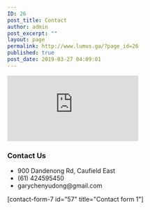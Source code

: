 ```yaml
---
ID: 26
post_title: Contact
author: admin
post_excerpt: ""
layout: page
permalink: http://www.lumus.ga/?page_id=26
published: true
post_date: 2019-03-27 04:09:01
---
```

<iframe frameborder="0" scrolling="no" marginheight="0" marginwidth="0" src="https://maps.google.com/maps?q=900%20dandenong%20road&amp;t=m&amp;z=11&amp;output=embed&amp;iwloc=near" aria-label="900 dandenong road"></iframe>		
			<h3>Contact Us</h3>		
					<ul>
							<li >
										900 Dandenong Rd, Caufield East
									</li>
								<li >
										(61) 424595450
									</li>
								<li >
										garychenyudong@gmail.com
									</li>
						</ul>
		[contact-form-7 id="57" title="Contact form 1"]